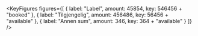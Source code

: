 
<KeyFigures
  figures={[
    {
      label: "Label",
      amount: 45854,
      key: 546456 + "booked"
    },
    {
      label: "Tilgjengelig",
      amount: 456486,
      key: 56456 + "available"
    },
    {
      label: "Annen sum",
      amount: 346,
      key: 364 + "available"
    }
  ]}
/>


